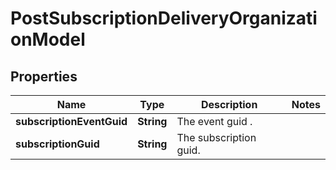 

# PostSubscriptionDeliveryOrganizationModel


## Properties

| Name | Type | Description | Notes |
|------------ | ------------- | ------------- | -------------|
|**subscriptionEventGuid** | **String** | The event guid . |  |
|**subscriptionGuid** | **String** | The subscription guid. |  |



